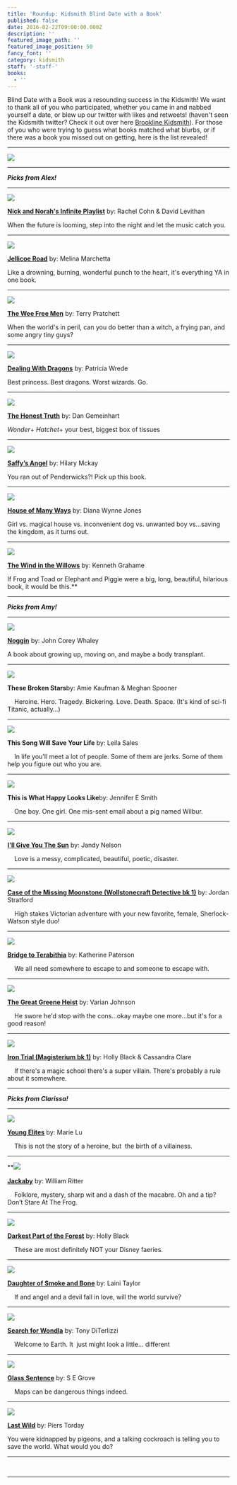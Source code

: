 ```yaml
---
title: 'Roundup: Kidsmith Blind Date with a Book'
published: false
date: 2016-02-22T09:00:00.000Z
description: ''
featured_image_path: ''
featured_image_position: 50
fancy_font: ''
category: kidsmith
staff: '-staff-'
books:
  - ''
---
```


Blind Date with a Book was a resounding success in the Kidsmith! We want to thank all of you who participated, whether you came in and nabbed yourself a date, or blew up our twitter with likes and retweets! (haven't seen the Kidsmith twitter? Check it out over here&nbsp;[Brookline Kidsmith](https://twitter.com/kidsmithbooks)). For those of you who were trying to guess what books matched what blurbs, or if there was a book you missed out on getting, here is the list revealed!

---

![](/uploads/versions/fullsizerender---x----1224-1632x---.jpg)

---

***Picks from Alex!***

---

![](/uploads/versions/nick-and-nora---x----268-400x---.jpg)

[**Nick and Norah's Infinite Playlist**](http://www.brooklinebooksmith-shop.com/book/9780375835339) by: Rachel Cohn & David Levithan

When the future is looming, step into the night and let the music catch you.

---

![](/uploads/versions/jellicoe-rd---x----266-400x---.jpg)

[**Jellicoe Road**](http://www.brooklinebooksmith-shop.com/book/9780061431852) by: Melina Marchetta

Like a drowning, burning, wonderful punch to the heart, it's everything YA in one book.

---

![](/uploads/versions/wee-free-men---x----265-400x---.jpg)

[**The Wee Free Men**](http://www.brooklinebooksmith-shop.com/book/9780062435262) by: Terry Pratchett&nbsp;

When the world's in peril, can you do better than a witch, a frying pan, and some angry tiny guys?

---

![](/uploads/versions/dealing-with-dragons---x----94-140x---.jpg)

[**Dealing With Dragons**](http://www.brooklinebooksmith-shop.com/book/9780544541221) by: Patricia Wrede

Best princess. Best dragons. Worst wizards. Go.

---

![](/uploads/versions/honest-truth---x----96-140x---.jpg)

[**The Honest Truth**](http://www.brooklinebooksmith-shop.com/book/9780545665742) by: Dan Gemeinhart

*Wonder*+ *Hatchet*+ your best, biggest box of tissues

---

![](/uploads/versions/saffy's-angel---x----94-140x---.jpg)

[**Saffy’s Angel**](http://www.brooklinebooksmith-shop.com/book/9780689849343) by: Hilary Mckay

You ran out of Penderwicks?! Pick up this book.

---

![](/uploads/versions/house-of-many-ways---x----94-140x---.jpg)

[**House of Many Ways**](http://www.brooklinebooksmith-shop.com/book/9780061477973) by: Diana Wynne Jones

Girl vs. magical house vs. inconvenient dog vs. unwanted boy vs…saving the kingdom, as it turns out.

---

![](/uploads/versions/wind-in-the-willows---x----290-400x---.jpg)

[**The Wind in the Willows**](http://www.brooklinebooksmith-shop.com/book/9780141321134) by: Kenneth Grahame

If Frog and Toad or Elephant and Piggie were a big, long, beautiful, hilarious book, it would be this.\*\*

---

***Picks from Amy!***

---

![](/uploads/versions/noggin---x----267-400x---.jpg)

[**Noggin**](http://www.brooklinebooksmith-shop.com/search/site/noggin) by: John Corey Whaley

A book about growing up, moving on, and maybe a body transplant.

---

![](/uploads/versions/these-broken-stars---x----93-140x---.jpg)

**These Broken Stars**by: Amie Kaufman & Meghan Spooner

&nbsp; &nbsp; Heroine. Hero. Tragedy. Bickering. Love. Death. Space. (It's kind of sci-fi Titanic, actually…)

---

![](/uploads/versions/thsisongwillsaveyourlife---x----93-140x---.jpg)

**This Song Will Save Your Life** by: Leila Sales

&nbsp; &nbsp; In life you'll meet a lot of people. Some of them are jerks. Some of them help you figure out who you are.

---

![](/uploads/versions/this-is-what-happy-looks-like---x----93-140x---.jpg)

**This is What Happy Looks Like**by: Jennifer E Smith

&nbsp; &nbsp; One boy. One girl. One mis-sent email about a pig named Wilbur.

---

![](/uploads/versions/ill-give-you-the-sun---x----267-400x---.jpg)

[**I'll Give You The Sun**](http://www.brooklinebooksmith-shop.com/book/9780142425763) by: Jandy Nelson

&nbsp; &nbsp; Love is a messy, complicated, beautiful, poetic, disaster.

---

![](/uploads/versions/case-of-the-moonstone---x----271-400x---.jpg)

[**Case of the Missing Moonstone (Wollstonecraft Detective bk 1)**](http://www.brooklinebooksmith-shop.com/book/9780385754439) by: Jordan Stratford

&nbsp; &nbsp; High stakes Victorian adventure with your new favorite, female, Sherlock-Watson style duo!

---

![](/uploads/versions/bridge-to-terabithia---x----243-400x---.jpg)

[**Bridge to Terabithia**](http://www.brooklinebooksmith-shop.com/book/9780060734015) by: Katherine Paterson

&nbsp; &nbsp; We all need somewhere to escape to and someone to escape with.

---

![](/uploads/versions/great-greene-heist---x----275-400x---.jpg)

[**The Great Greene Heist**](http://www.brooklinebooksmith-shop.com/book/9780545525534) by: Varian Johnson

&nbsp; &nbsp; He swore he'd stop with the cons…okay maybe one more…but it's for a good reason!

---

![](/uploads/versions/3---x----275-400x---.jpg)

[**Iron Trial (Magisterium bk 1)**](http://www.brooklinebooksmith-shop.com/book/9780545522267) by: Holly Black & Cassandra Clare

&nbsp; &nbsp; If there's a magic school there's a super villain. There's probably a rule about it somewhere.

---

***Picks from Clarissa!***

---

![](/uploads/versions/young-elites---x----267-400x---.jpg)

[**Young Elites**](http://www.brooklinebooksmith-shop.com/book/9780147511683) by: Marie Lu

&nbsp; &nbsp; This is not the story of a heroine, but &nbsp;the birth of a villainess.

---

\*\*![](/uploads/versions/jackaby---x----266-400x---.jpg)

[**Jackaby**](http://www.brooklinebooksmith-shop.com/book/9781616205461) by: William Ritter

&nbsp; &nbsp; Folklore, mystery, sharp wit and a dash of the macabre. Oh and a tip? Don’t Stare At The Frog.

---

![](/uploads/versions/darkest-part-of-the-forest---x----267-400x---.jpg)

[**Darkest Part of the Forest**](http://www.brooklinebooksmith-shop.com/book/9780316213080) by: Holly Black

&nbsp; &nbsp; These are most definitely NOT your Disney faeries.

---

![](/uploads/versions/daughter-of-smoke-and-bone---x----262-400x---.jpg)

[**Daughter of Smoke and Bone**](http://www.brooklinebooksmith-shop.com/book/9780316133999) by: Laini Taylor

&nbsp; &nbsp; If and angel and a devil fall in love, will the world survive?

---

![](/uploads/versions/search-for-wondla---x----266-400x---.jpg)

[**Search for Wondla**](http://www.brooklinebooksmith-shop.com/search/site/search%20for%20wondla') by: Tony DiTerlizzi

&nbsp; &nbsp; Welcome to Earth. It &nbsp;just might look a little… different

---

![](/uploads/versions/glass-sentence---x----257-400x---.jpg)

[**Glass Sentence**](http://www.brooklinebooksmith-shop.com/book/9780142423660) by: S E Grove

&nbsp; &nbsp; Maps can be dangerous things indeed.

---

![](/uploads/versions/last-wild---x----261-400x---.jpg)

[**Last Wild**](http://www.brooklinebooksmith-shop.com/book/9780147509659) by: Piers Torday

You were kidnapped by pigeons, and a talking cockroach is telling you to save the world. What would you do?

---

&nbsp;

---
